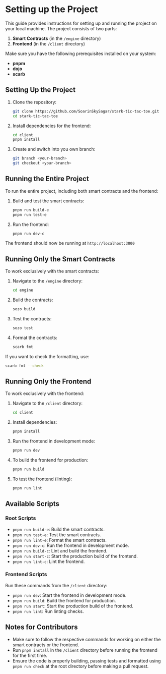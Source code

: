 # Setting up the Project

This guide provides instructions for setting up and running the project on your local machine. The project consists of two parts:

1. **Smart Contracts** (in the `/engine` directory)
2. **Frontend** (in the `/client` directory)

Make sure you have the following prerequisites installed on your system:

- **pnpm** 
- **dojo**
- **scarb** 

## Setting Up the Project

1. Clone the repository:
   ```bash
   git clone https://github.com/SoarinSkySagar/stark-tic-tac-toe.git
   cd stark-tic-tac-toe
   ```

2. Install dependencies for the frontend:
   ```bash
   cd client
   pnpm install
   ```

3. Create and switch into you own branch:
    ```bash
   git branch <your-branch>
   git checkout <your-branch>
   ```

## Running the Entire Project

To run the entire project, including both smart contracts and the frontend:

1. Build and test the smart contracts:
   ```bash
   pnpm run build-e
   pnpm run test-e
   ```

2. Run the frontend:
   ```bash
   pnpm run dev-c
   ```

The frontend should now be running at `http://localhost:3000`

## Running Only the Smart Contracts

To work exclusively with the smart contracts:

1. Navigate to the `/engine` directory:
   ```bash
   cd engine
   ```

2. Build the contracts:
   ```bash
   sozo build
   ```

3. Test the contracts:
   ```bash
   sozo test
   ```

4. Format the contracts:
   ```bash
   scarb fmt
   ```

If you want to check the formatting, use:
   ```bash
   scarb fmt --check
   ```

## Running Only the Frontend

To work exclusively with the frontend:

1. Navigate to the `/client` directory:
   ```bash
   cd client
   ```

2. Install dependencies:
   ```bash
   pnpm install
   ```

3. Run the frontend in development mode:
   ```bash
   pnpm run dev
   ```

4. To build the frontend for production:
   ```bash
   pnpm run build
   ```

5. To test the frontend (linting):
   ```bash
   pnpm run lint
   ```

## Available Scripts

### Root Scripts

- `pnpm run build-e`: Build the smart contracts.
- `pnpm run test-e`: Test the smart contracts.
- `pnpm run lint-e`: Format the smart contracts.
- `pnpm run dev-c`: Run the frontend in development mode.
- `pnpm run build-c`: Lint and build the frontend.
- `pnpm run start-c`: Start the production build of the frontend.
- `pnpm run lint-c`: Lint the frontend.

### Frontend Scripts

Run these commands from the `/client` directory:

- `pnpm run dev`: Start the frontend in development mode.
- `pnpm run build`: Build the frontend for production.
- `pnpm run start`: Start the production build of the frontend.
- `pnpm run lint`: Run linting checks.

## Notes for Contributors

- Make sure to follow the respective commands for working on either the smart contracts or the frontend.
- Run `pnpm install` in the `/client` directory before running the frontend for the first time.
- Ensure the code is properly building, passing tests and formatted using `pnpm run check` at the root directory before making a pull request.